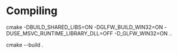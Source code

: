 # Compiling
cmake -DBUILD_SHARED_LIBS=ON -DGLFW_BUILD_WIN32=ON -DUSE_MSVC_RUNTIME_LIBRARY_DLL=OFF -D_GLFW_WIN32=ON ..

cmake --build .


